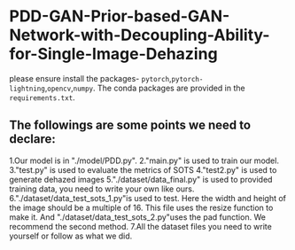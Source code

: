 # PDD-GAN-Prior-based-GAN-Network-with-Decoupling-Ability-for-Single-Image-Dehazing
please ensure install the packages- ```pytorch```,```pytorch-lightning```,```opencv```,```numpy```.
 The conda packages are provided in the ```requirements.txt```.

## The followings are some points we need to declare:
1.Our model is in "./model/PDD.py".
2."main.py" is used to train our model.
3."test.py" is used to evaluate the metrics of SOTS
4."test2.py" is used to generate dehazed images
5."./dataset/data_final.py" is used to provided training data, you need to write your own like ours.
6."./dataset/data_test_sots_1.py"is used to test. Here the width and height of the image should be a multiple of 16.
    This file uses the resize function to make it. And "./dataset/data_test_sots_2.py"uses the pad function.
    We recommend the second method.
7.All the dataset files you need to write yourself or follow as what we did.
